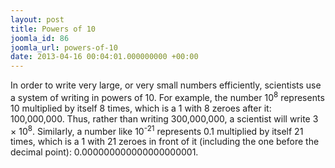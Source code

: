 ```yaml
---
layout: post
title: Powers of 10
joomla_id: 86
joomla_url: powers-of-10
date: 2013-04-16 00:04:01.000000000 +00:00
---
```

<p>In order to write very large, or very small numbers efficiently, scientists use a system of writing in powers of 10. For example, the number 10<sup>8</sup> represents 10 multiplied by itself 8 times, which is a 1 with 8 zeroes after it: 100,000,000. Thus, rather than writing 300,000,000, a scientist will write 3 × 10<sup>8</sup>. Similarly, a number like 10<sup>-21</sup> represents 0.1 multiplied by itself 21 times, which is a 1 with 21 zeroes in front of it (including the one before the decimal point): 0.000000000000000000001.</p>

